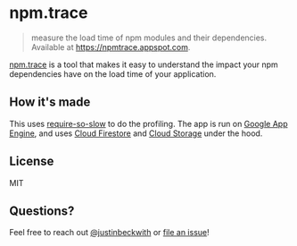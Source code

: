 # npm.trace
> measure the load time of npm modules and their dependencies.  Available at https://npmtrace.appspot.com.

[npm.trace](https://npmtrace.appspot.com) is a tool that makes it easy to understand the impact your npm dependencies have on the load time of your application.

## How it's made
This uses [require-so-slow](https://github.com/ofrobots/require-so-slow) to do the profiling.  The app is run on [Google App Engine](https://cloud.google.com/appengine/), and uses [Cloud Firestore](https://cloud.google.com/firestore/) and [Cloud Storage](https://cloud.google.com/storage/) under the hood.

## License
MIT

## Questions?
Feel free to reach out [@justinbeckwith](https://twitter.com/JustinBeckwith) or [file an issue](https://github.com/JustinBeckwith/npmtrace/issues)!
